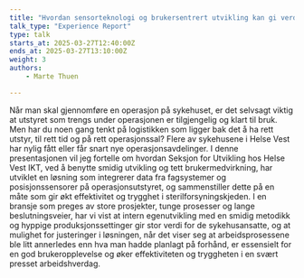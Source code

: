 ```yaml
---
title: "Hvordan sensorteknologi og brukersentrert utvikling kan gi verdi for sykehusets operasjonsavdeling"
talk_type: "Experience Report"
type: talk
starts_at: 2025-03-27T12:40:00Z
ends_at: 2025-03-27T13:10:00Z
weight: 3
authors:
    - Marte Thuen

---
```

Når man skal gjennomføre en operasjon på sykehuset, er det selvsagt viktig at utstyret som trengs under operasjonen er tilgjengelig og klart til bruk. Men har du noen gang tenkt på logistikken som ligger bak det å ha rett utstyr, til rett tid og på rett operasjonssal? Flere av sykehusene i Helse Vest har nylig fått eller får snart nye operasjonsavdelinger. I denne presentasjonen vil jeg fortelle om hvordan Seksjon for Utvikling hos Helse Vest IKT, ved å benytte smidig utvikling og tett brukermedvirkning, har utviklet en løsning som integrerer data fra fagsystemer og posisjonssensorer på operasjonsutstyret, og sammenstiller dette på en måte som gir økt effektivitet og trygghet i sterilforsyningskjeden. I en bransje som preges av store prosjekter, tunge prosesser og lange beslutningsveier, har vi vist at intern egenutvikling med en smidig metodikk og hyppige produksjonssettinger gir stor verdi for de sykehusansatte, og at mulighet for justeringer i løsningen, når det viser seg at arbeidsprosessene ble litt annerledes enn hva man hadde planlagt på forhånd, er essensielt for en god brukeropplevelse og  øker effektiviteten og tryggheten i en svært presset arbeidshverdag. 
